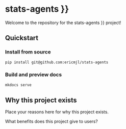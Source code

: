 # stats-agents }}

Welcome to the repository for the stats-agents }} project!

## Quickstart

<!-- uncomment if relevant
### Install from PyPI

```python
pip install stats-agents
```
-->
### Install from source

```bash
pip install git@github.com:ericmjl/stats-agents
```

### Build and preview docs

```bash
mkdocs serve
```

## Why this project exists

Place your reasons here for why this project exists.

What benefits does this project give to users?

